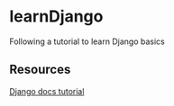 # learnDjango
Following a tutorial to learn Django basics

## Resources
[Django docs tutorial](https://docs.djangoproject.com/en/3.1/intro/tutorial01/)
